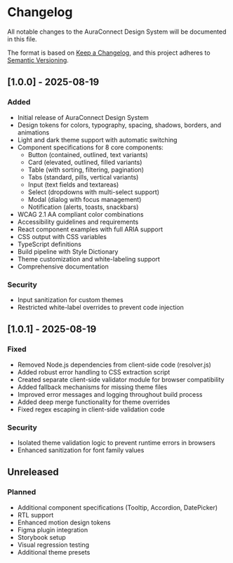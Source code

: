 # Changelog

All notable changes to the AuraConnect Design System will be documented in this file.

The format is based on [Keep a Changelog](https://keepachangelog.com/en/1.0.0/),
and this project adheres to [Semantic Versioning](https://semver.org/spec/v2.0.0.html).

## [1.0.0] - 2025-08-19

### Added
- Initial release of AuraConnect Design System
- Design tokens for colors, typography, spacing, shadows, borders, and animations
- Light and dark theme support with automatic switching
- Component specifications for 8 core components:
  - Button (contained, outlined, text variants)
  - Card (elevated, outlined, filled variants)
  - Table (with sorting, filtering, pagination)
  - Tabs (standard, pills, vertical variants)
  - Input (text fields and textareas)
  - Select (dropdowns with multi-select support)
  - Modal (dialog with focus management)
  - Notification (alerts, toasts, snackbars)
- WCAG 2.1 AA compliant color combinations
- Accessibility guidelines and requirements
- React component examples with full ARIA support
- CSS output with CSS variables
- TypeScript definitions
- Build pipeline with Style Dictionary
- Theme customization and white-labeling support
- Comprehensive documentation

### Security
- Input sanitization for custom themes
- Restricted white-label overrides to prevent code injection

## [1.0.1] - 2025-08-19

### Fixed
- Removed Node.js dependencies from client-side code (resolver.js)
- Added robust error handling to CSS extraction script
- Created separate client-side validator module for browser compatibility
- Added fallback mechanisms for missing theme files
- Improved error messages and logging throughout build process
- Added deep merge functionality for theme overrides
- Fixed regex escaping in client-side validation code

### Security
- Isolated theme validation logic to prevent runtime errors in browsers
- Enhanced sanitization for font family values

## Unreleased

### Planned
- Additional component specifications (Tooltip, Accordion, DatePicker)
- RTL support
- Enhanced motion design tokens
- Figma plugin integration
- Storybook setup
- Visual regression testing
- Additional theme presets